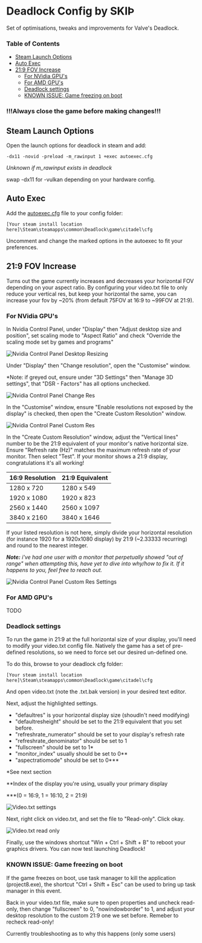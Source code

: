 # Deadlock Config by SKIÞ
Set of optimisations, tweaks and improvements for Valve's Deadlock.

### Table of Contents
- [Steam Launch Options](#steam-launch-options)
- [Auto Exec](#auto-exec)
- [21:9 FOV Increase](#219-fov-increase)
  - [For NVidia GPU's](#for-nvidia-gpus)
  - [For AMD GPU's](#for-amd-gpus)
  - [Deadlock settings](#deadlock-settings)
  - [KNOWN ISSUE: Game freezing on boot](#known-issue-game-freezing-on-boot)


### **!!!Always close the game before making changes!!!**

## Steam Launch Options
Open the launch options for deadlock in steam and add:

```-dx11 -novid -preload -m_rawinput 1 +exec autoexec.cfg``` 

*Unknown if m_rawinput exists in deadlock*

swap -dx11 for -vulkan depending on your hardware config.

## Auto Exec
Add the [autoexec.cfg](/../main/autoexec.cfg) file to your config folder:

```[Your steam install location here]\Steam\steamapps\common\Deadlock\game\citadel\cfg```

Uncomment and change the marked options in the autoexec to fit your preferences.

## 21:9 FOV Increase
Turns out the game currently increases and decreases your horizontal FOV depending on your aspect ratio. By configuring your video.txt file to only reduce your vertical res, but keep your horizontal the same, you can increase your fov by ~20% (from default 75FOV at 16:9 to ~99FOV at 21:9).

### For NVidia GPU's
In Nvidia Control Panel, under "Display" then "Adjust desktop size and position", set scaling mode to "Aspect Ratio" and check "Override the scaling mode set by games and programs"

![Nvidia Control Panel Desktop Resizing](/../main/images/NVCP-Desktop-Sizing.png)

Under "Display" then "Change resolution", open the "Customise" window.

*Note: if greyed out, ensure under "3D Settings" then "Manage 3D settings", that "DSR - Factors" has all options unchecked.

![Nvidia Control Panel Change Res](/../main/images/NVCP-Change-Resolution.png)

In the "Customise" window, ensure "Enable resolutions not exposed by the display" is checked, then open the "Create Custom Resolution" window.

![Nvidia Control Panel Custom Res](/../main/images/NVCP-Custom-Resolution.png)

In the "Create Custom Resolution" window, adjust the "Vertical lines" number to be the 21:9 equivalent of your monitor's native horizontal size. Ensure "Refresh rate (Hz)" matches the maximum refresh rate of your monitor. Then select "Test". If your monitor shows a 21:9 display, congratulations it's all working!

| 16:9 Resolution | 21:9 Equivalent |
| --------------- | --------------- |
| 1280 x 720      | 1280 x 549      |
| 1920 x 1080     | 1920 x 823      |
| 2560 x 1440     | 2560 x 1097     |
| 3840 x 2160     | 3840 x 1646     |

If your listed resolution is not here, simply divide your horizontal resolution (for instance 1920 for a 1920x1080 display) by 21:9 (~2.33333 recurring) and round to the nearest integer.

***Note:*** *i've had one user with a monitor that perpetually showed "out of range" when attempting this, have yet to dive into why/how to fix it. If it happens to you, feel free to reach out.*

![Nvidia Control Panel Custom Res Settings](/../main/images/NVCP-Custom-Resolution-Settings.png)

### For AMD GPU's
TODO

### Deadlock settings
To run the game in 21:9 at the full horizontal size of your display, you'll need to modify your video.txt config file. Natively the game has a set of pre-defined resolutions, so we need to force set our desired un-defined one.

To do this, browse to your deadlock cfg folder:

```[Your steam install location here]\Steam\steamapps\common\Deadlock\game\citadel\cfg```

And open video.txt (note the .txt.bak version) in your desired text editor.

Next, adjust the highlighted settings. 
- "defaultres" is your horizontal display size (shoudln't need modifying)
- "defaultresheight" should be set to the 21:9 equivalent that you set before. 
- "refreshrate_numerator" should be set to your display's refresh rate
- "refreshrate_denominator" should be set to 1
- "fullscreen" should be set to 1*
- "monitor_index" usually should be set to 0**
- "aspectratiomode" should be set to 0***

*See next section

**Index of the display you're using, usually your primary display

***(0 = 16:9, 1 = 16:10, 2 = 21:9)

![Video.txt settings](/../main/images/Deadlock-Video-Config.png)

Next, right click on video.txt, and set the file to "Read-only". Click okay.

![Video.txt read only](/../main/images/Deadlock-Set-Read-Only.png)

Finally, use the windows shortcut "Win + Ctrl + Shift + B" to reboot your graphics drivers. You can now test launching Deadlock!

### KNOWN ISSUE: Game freezing on boot
If the game freezes on boot, use task manager to kill the application (project8.exe), the shortcut "Ctrl + Shift + Esc" can be used to bring up task manager in this event.

Back in your video.txt file, make sure to open properties and uncheck read-only, then change "fullscreen" to 0, "nowindowborder" to 1, and adjust your desktop resolution to the custom 21:9 one we set before. Remeber to recheck read-only!

Currently troubleshooting as to why this happens (only some users)
